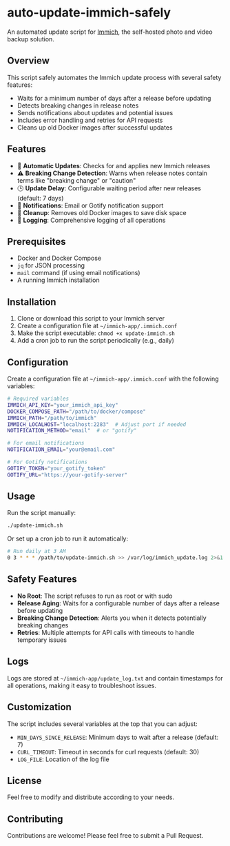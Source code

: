# auto-update-immich-safely

An automated update script for [Immich](https://immich.app/), the self-hosted photo and video backup solution.

## Overview

This script safely automates the Immich update process with several safety features:

- Waits for a minimum number of days after a release before updating
- Detects breaking changes in release notes
- Sends notifications about updates and potential issues
- Includes error handling and retries for API requests
- Cleans up old Docker images after successful updates

## Features

- 🔄 **Automatic Updates**: Checks for and applies new Immich releases
- ⚠️ **Breaking Change Detection**: Warns when release notes contain terms like "breaking change" or "caution"
- 🕒 **Update Delay**: Configurable waiting period after new releases (default: 7 days)
- 📧 **Notifications**: Email or Gotify notification support
- 🧹 **Cleanup**: Removes old Docker images to save disk space
- 📝 **Logging**: Comprehensive logging of all operations

## Prerequisites

- Docker and Docker Compose
- `jq` for JSON processing
- `mail` command (if using email notifications)
- A running Immich installation

## Installation

1. Clone or download this script to your Immich server
2. Create a configuration file at `~/immich-app/.immich.conf`
3. Make the script executable: `chmod +x update-immich.sh`
4. Add a cron job to run the script periodically (e.g., daily)

## Configuration

Create a configuration file at `~/immich-app/.immich.conf` with the following variables:

```bash
# Required variables
IMMICH_API_KEY="your_immich_api_key"
DOCKER_COMPOSE_PATH="/path/to/docker/compose"
IMMICH_PATH="/path/to/immich"
IMMICH_LOCALHOST="localhost:2283"  # Adjust port if needed
NOTIFICATION_METHOD="email"  # or "gotify"

# For email notifications
NOTIFICATION_EMAIL="your@email.com"

# For Gotify notifications
GOTIFY_TOKEN="your_gotify_token"
GOTIFY_URL="https://your-gotify-server"
```

## Usage

Run the script manually:

```bash
./update-immich.sh
```

Or set up a cron job to run it automatically:

```bash
# Run daily at 3 AM
0 3 * * * /path/to/update-immich.sh >> /var/log/immich_update.log 2>&1
```

## Safety Features

- **No Root**: The script refuses to run as root or with sudo
- **Release Aging**: Waits for a configurable number of days after a release before updating
- **Breaking Change Detection**: Alerts you when it detects potentially breaking changes
- **Retries**: Multiple attempts for API calls with timeouts to handle temporary issues

## Logs

Logs are stored at `~/immich-app/update_log.txt` and contain timestamps for all operations, making it easy to troubleshoot issues.

## Customization

The script includes several variables at the top that you can adjust:

- `MIN_DAYS_SINCE_RELEASE`: Minimum days to wait after a release (default: 7)
- `CURL_TIMEOUT`: Timeout in seconds for curl requests (default: 30)
- `LOG_FILE`: Location of the log file

## License

Feel free to modify and distribute according to your needs.

## Contributing

Contributions are welcome! Please feel free to submit a Pull Request.
